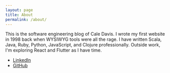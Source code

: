 ```yaml
---
layout: page
title: About
permalink: /about/
---
```


This is the software engineering blog of Cale Davis. I wrote my first website in 1998 back when WYSIWYG tools were all the rage. I have written Scala, Java, Ruby, Python, JavaScript, and Clojure professionally. Outside work, I'm exploring React and Flutter as I have time.

- [LinkedIn](https://www.linkedin.com/in/caledavis/)
- [GitHub](https://github.com/daviscale)
